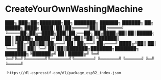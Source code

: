 # CreateYourOwnWashingMachine

                                          
███╗   ███╗██╗███████╗██╗     ███████╗    ██████╗  ██████╗  ██╗ █████╗ 
████╗ ████║██║██╔════╝██║     ██╔════╝    ╚════██╗██╔═████╗███║██╔══██╗
██╔████╔██║██║█████╗  ██║     █████╗       █████╔╝██║██╔██║╚██║╚██████║
██║╚██╔╝██║██║██╔══╝  ██║     ██╔══╝      ██╔═══╝ ████╔╝██║ ██║ ╚═══██║
██║ ╚═╝ ██║██║███████╗███████╗███████╗    ███████╗╚██████╔╝ ██║ █████╔╝
╚═╝     ╚═╝╚═╝╚══════╝╚══════╝╚══════╝    ╚══════╝ ╚═════╝  ╚═╝ ╚════╝ 
                                                                                                                             
                                                                                      
										      
	 https://dl.espressif.com/dl/package_esp32_index.json
                                                                                         
                                                                                         
